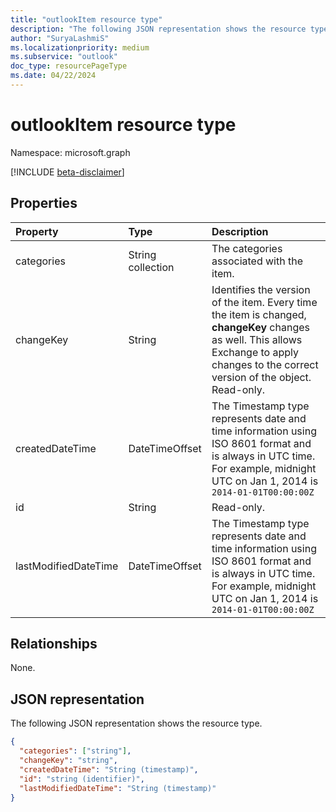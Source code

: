 ```yaml
---
title: "outlookItem resource type"
description: "The following JSON representation shows the resource type."
author: "SuryaLashmiS"
ms.localizationpriority: medium
ms.subservice: "outlook"
doc_type: resourcePageType
ms.date: 04/22/2024
---
```


# outlookItem resource type

Namespace: microsoft.graph

[!INCLUDE [beta-disclaimer](../../includes/beta-disclaimer.md)]

## Properties
| Property	   | Type	|Description|
|:---------------|:--------|:----------|
|categories|String collection|The categories associated with the item.|
|changeKey|String|Identifies the version of the item. Every time the item is changed, **changeKey** changes as well. This allows Exchange to apply changes to the correct version of the object. Read-only.|
|createdDateTime|DateTimeOffset|The Timestamp type represents date and time information using ISO 8601 format and is always in UTC time. For example, midnight UTC on Jan 1, 2014 is `2014-01-01T00:00:00Z`|
|id|String| Read-only.|
|lastModifiedDateTime|DateTimeOffset|The Timestamp type represents date and time information using ISO 8601 format and is always in UTC time. For example, midnight UTC on Jan 1, 2014 is `2014-01-01T00:00:00Z`|

## Relationships
None.


## JSON representation

The following JSON representation shows the resource type.

<!-- {
  "blockType": "resource",
  "optionalProperties": [

  ],
  "@odata.type": "microsoft.graph.outlookItem"
}-->

```json
{
  "categories": ["string"],
  "changeKey": "string",
  "createdDateTime": "String (timestamp)",
  "id": "string (identifier)",
  "lastModifiedDateTime": "String (timestamp)"
}

```
<!-- uuid: 8fcb5dbc-d5aa-4681-8e31-b001d5168d79
2015-10-25 14:57:30 UTC -->
<!--
{
  "type": "#page.annotation",
  "description": "outlookItem resource",
  "keywords": "",
  "section": "documentation",
  "tocPath": "",
  "suppressions": []
}
-->


